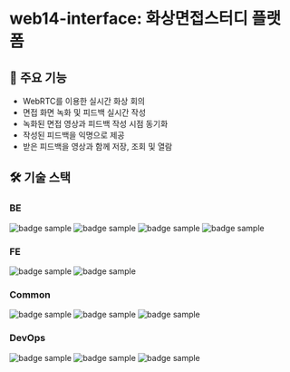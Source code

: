 # web14-interface: 화상면접스터디 플랫폼

## 📑 주요 기능
- WebRTC를 이용한 실시간 화상 회의
- 면접 화면 녹화 및 피드백 실시간 작성
- 녹화된 면접 영상과 피드백 작성 시점 동기화
- 작성된 피드백을 익명으로 제공
- 받은 피드백을 영상과 함께 저장, 조회 및 열람

## 🛠 기술 스택

### BE
<div style={{display: flex}}>
<img src="https://img.shields.io/badge/-NestJS-E0234E?logo=NestJS&logoColor=white&style={STYLE}" alt="badge sample"/>
<img src="https://img.shields.io/badge/-Redis-DC382D?logo=Redis&logoColor=white&style={STYLE}" alt="badge sample"/>
<img src="https://img.shields.io/badge/-MySQL-4479A1?logo=MySQL&logoColor=white&style={STYLE}" alt="badge sample"/>
<img src="https://img.shields.io/badge/-Typeform-262627?logo=TypeORM&logoColor=white&style={STYLE}" alt="badge sample"/>
</div>

### FE
<div style={{display: flex}}>
<img src="https://img.shields.io/badge/-React-61DAFB?logo=React&logoColor=white&style={STYLE}" alt="badge sample"/>
<img src="https://img.shields.io/badge/-WebRTC-333333?logo=WebRTC&logoColor=white&style={STYLE}" alt="badge sample"/>
</div>

### Common
<div style={{display: flex}}>
<img src="https://img.shields.io/badge/-TypeScript-3178C6?logo=TypeScript&logoColor=white&style={STYLE}" alt="badge sample"/>
<img src="https://img.shields.io/badge/-Socket.io-010101?logo=Socket.io&logoColor=white&style={STYLE}" alt="badge sample"/>
<img src="https://img.shields.io/badge/-Jest-C21325?logo=Jest&logoColor=white&style={STYLE}" alt="badge sample"/>
</div>

### DevOps
<div style={{display: flex}}>
<img src="https://img.shields.io/badge/-Docker-2496ED?logo=Docker&logoColor=white&style={STYLE}" alt="badge sample"/>
<img src="https://img.shields.io/badge/-Nginx-009639?logo=Nginx&logoColor=white&style={STYLE}" alt="badge sample"/>
<img src="https://img.shields.io/badge/-Github Actions-2088FF?logo=Github Actions&logoColor=white&style={STYLE}" alt="badge sample"/>
</div>
